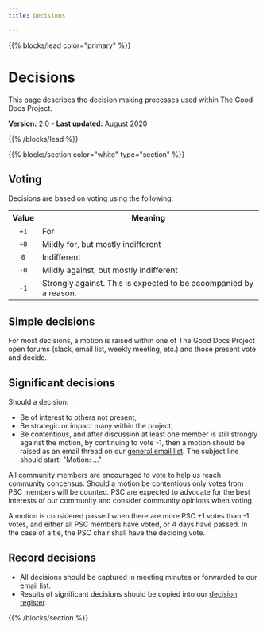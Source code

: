 ```yaml
---
title: Decisions

---
```


{{% blocks/lead color="primary" %}}

# Decisions

This page describes the decision making processes used within The Good Docs Project.

**Version:** 2.0 - **Last updated:** August 2020

{{% /blocks/lead %}}

{{% blocks/section color="white" type="section" %}}

## Voting

Decisions are based on voting using the following:

| Value | Meaning |
|:-----:|---------|
|`+1` | For |
|`+0` | Mildly for, but mostly indifferent |
|`0`  | Indifferent |
|`-0` | Mildly against, but mostly indifferent |
|`-1` | Strongly against. This is expected to be accompanied by a reason. |

## Simple decisions

For most decisions, a motion is raised within one of The Good Docs Project open forums (slack, email list, weekly meeting, etc.) and those present vote and decide. 

## Significant decisions

Should a decision:

*   Be of interest to others not present,
*   Be strategic or impact many within the project,
*   Be contentious, and after discussion at least one member is still strongly against the motion, by continuing to vote -1, then a motion should be raised as an email thread on our [general email list](https://thegooddocsproject.groups.io/g/main). The subject line should start: "Motion: …"

All community members are encouraged to vote to help us reach community concensus. Should a motion be contentious only votes from PSC members will be counted. PSC are expected to advocate for the best interests of our community and consider community opinions when voting.

A motion is considered passed when there are more PSC +1 votes than -1 votes, and either all PSC members have voted, or 4 days have passed. In the case of a tie, the PSC chair shall have the deciding vote.

## Record decisions

*   All decisions should be captured in meeting minutes or forwarded to our email list. 
*   Results of significant decisions should be copied into our [decision register](https://github.com/thegooddocsproject/governance/wiki/Decision-Log-2020).

{{% /blocks/section %}}